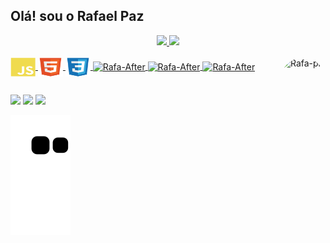## Olá! sou o Rafael Paz
<div align="center">
  <a href="https://https://github.com/rafahpaz">
  <img height="150em" src="https://github-readme-stats.vercel.app/api?username=rafahpaz&show_icons=true&theme=dark&include_all_commits=true&count_private=true"/>
  <img height="150em" src="https://github-readme-stats.vercel.app/api/top-langs/?username=rafahpaz&layout=compact&langs_count=7&theme=dark"/>
</div>
  <div style="display: inline_block"><br>
  <img align="center" alt="Rafa-Js" height="30" width="40" src="https://raw.githubusercontent.com/devicons/devicon/master/icons/javascript/javascript-plain.svg">
  <img align="center" alt="Rafa-HTML" height="30" width="40" src="https://raw.githubusercontent.com/devicons/devicon/master/icons/html5/html5-original.svg">
  <img align="center" alt="Rafa-CSS" height="30" width="40" src="https://raw.githubusercontent.com/devicons/devicon/master/icons/css3/css3-original.svg">
  <img align="center" alt="Rafa-After" height="30" width="40" src="https://cdn.jsdelivr.net/gh/devicons/devicon/icons/aftereffects/aftereffects-original.svg" />
  <img align="center" alt="Rafa-After" height="30" width="40" src="https://cdn.jsdelivr.net/gh/devicons/devicon/icons/premierepro/premierepro-original.svg" />
  <img align="center" alt="Rafa-After" height="30" width="40" src="https://cdn.jsdelivr.net/gh/devicons/devicon/icons/photoshop/photoshop-line.svg" />
          
          
          
  
  <img align="right" alt="Rafa-pic" height="150" style="border-radius:50px;" src="https://c.tenor.com/tVwc20r-GwQAAAAd/rascal-does-not-dream-of-bunny-girl-senpai-seishun-buta-yar%C5%8D.gif">
</div>
  
  ##
  
  <div> 
  <a href="https://www.instagram.com/rpz.rafa" target="_blank"><img src="https://img.shields.io/badge/-Instagram-%23E4405F?style=for-the-badge&logo=instagram&logoColor=white" target="_blank"></a>
 <a href="https://twitter.com/Rafahpaz_" target="_blank"><img src="https://img.shields.io/badge/Twitter-1DA1F2?style=for-the-badge&logo=twitter&logoColor=white"
target="_blank"></a>
  <a href="https://www.linkedin.com/in/rafaelkpaz" target="_blank"><img src="https://img.shields.io/badge/-LinkedIn-%230077B5?style=for-the-badge&logo=linkedin&logoColor=white" target="_blank"></a> 
 
  ![Snake animation](https://github.com/rafaballerini/rafaballerini/blob/output/github-contribution-grid-snake.svg)
 
</div>
